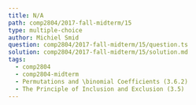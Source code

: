 ```yaml
---
title: N/A
path: comp2804/2017-fall-midterm/15
type: multiple-choice
author: Michiel Smid
question: comp2804/2017-fall-midterm/15/question.ts
solution: comp2804/2017-fall-midterm/15/solution.md
tags:
  - comp2804
  - comp2804-midterm
  - Permutations and \binomial Coefficients (3.6.2)
  - The Principle of Inclusion and Exclusion (3.5)
---
```

